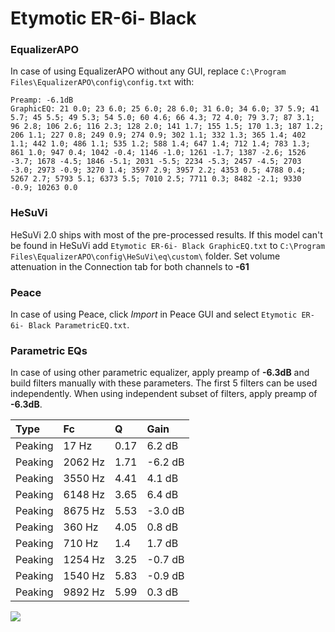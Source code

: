 # Etymotic ER-6i- Black

### EqualizerAPO
In case of using EqualizerAPO without any GUI, replace `C:\Program Files\EqualizerAPO\config\config.txt`
with:
```
Preamp: -6.1dB
GraphicEQ: 21 0.0; 23 6.0; 25 6.0; 28 6.0; 31 6.0; 34 6.0; 37 5.9; 41 5.7; 45 5.5; 49 5.3; 54 5.0; 60 4.6; 66 4.3; 72 4.0; 79 3.7; 87 3.1; 96 2.8; 106 2.6; 116 2.3; 128 2.0; 141 1.7; 155 1.5; 170 1.3; 187 1.2; 206 1.1; 227 0.8; 249 0.9; 274 0.9; 302 1.1; 332 1.3; 365 1.4; 402 1.1; 442 1.0; 486 1.1; 535 1.2; 588 1.4; 647 1.4; 712 1.4; 783 1.3; 861 1.0; 947 0.4; 1042 -0.4; 1146 -1.0; 1261 -1.7; 1387 -2.6; 1526 -3.7; 1678 -4.5; 1846 -5.1; 2031 -5.5; 2234 -5.3; 2457 -4.5; 2703 -3.0; 2973 -0.9; 3270 1.4; 3597 2.9; 3957 2.2; 4353 0.5; 4788 0.4; 5267 2.7; 5793 5.1; 6373 5.5; 7010 2.5; 7711 0.3; 8482 -2.1; 9330 -0.9; 10263 0.0
```

### HeSuVi
HeSuVi 2.0 ships with most of the pre-processed results. If this model can't be found in HeSuVi add
`Etymotic ER-6i- Black GraphicEQ.txt` to `C:\Program Files\EqualizerAPO\config\HeSuVi\eq\custom\` folder.
Set volume attenuation in the Connection tab for both channels to **-61**

### Peace
In case of using Peace, click *Import* in Peace GUI and select `Etymotic ER-6i- Black ParametricEQ.txt`.

### Parametric EQs
In case of using other parametric equalizer, apply preamp of **-6.3dB** and build filters manually
with these parameters. The first 5 filters can be used independently.
When using independent subset of filters, apply preamp of **-6.3dB**.

| Type    | Fc      |    Q | Gain    |
|:--------|:--------|:-----|:--------|
| Peaking | 17 Hz   | 0.17 | 6.2 dB  |
| Peaking | 2062 Hz | 1.71 | -6.2 dB |
| Peaking | 3550 Hz | 4.41 | 4.1 dB  |
| Peaking | 6148 Hz | 3.65 | 6.4 dB  |
| Peaking | 8675 Hz | 5.53 | -3.0 dB |
| Peaking | 360 Hz  | 4.05 | 0.8 dB  |
| Peaking | 710 Hz  | 1.4  | 1.7 dB  |
| Peaking | 1254 Hz | 3.25 | -0.7 dB |
| Peaking | 1540 Hz | 5.83 | -0.9 dB |
| Peaking | 9892 Hz | 5.99 | 0.3 dB  |

![](https://raw.githubusercontent.com/jaakkopasanen/AutoEq/master/results/headphonecom/sbaf-serious/Etymotic%20ER-6i-%20Black/Etymotic%20ER-6i-%20Black.png)